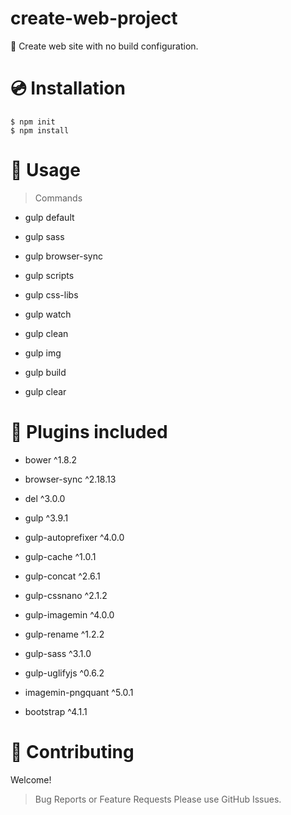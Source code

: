 # create-web-project

🥃 Create web site with no build configuration.

# 💿 Installation
```
$ npm init
$ npm install
```

# 📖 Usage
> Commands
- gulp default

- gulp sass
- gulp browser-sync
- gulp scripts
- gulp css-libs
- gulp watch
- gulp clean
- gulp img
- gulp build
- gulp clear

# 🔌 Plugins included
- bower ^1.8.2
- browser-sync ^2.18.13
- del ^3.0.0
- gulp ^3.9.1
- gulp-autoprefixer ^4.0.0
- gulp-cache ^1.0.1
- gulp-concat ^2.6.1
- gulp-cssnano ^2.1.2
- gulp-imagemin ^4.0.0
- gulp-rename ^1.2.2
- gulp-sass ^3.1.0
- gulp-uglifyjs ^0.6.2
- imagemin-pngquant ^5.0.1

- bootstrap ^4.1.1

# 🍻 Contributing
Welcome!
> Bug Reports or Feature Requests
Please use GitHub Issues.
